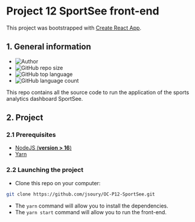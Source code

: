 # Project 12 SportSee front-end

This project was bootstrapped with [Create React App](https://github.com/facebook/create-react-app).

## 1. General information

- ![Author](<https://img.shields.io/badge/Author-Jonathan SOURY-">)
- ![GitHub repo size](https://img.shields.io/github/repo-size/jsoury/OC-P12-SportSee)
- ![GitHub top language](https://img.shields.io/github/languages/top/jsoury/OC-P12-SportSee)
- ![GitHub language count](https://img.shields.io/github/languages/count/jsoury/OC-P12-SportSee)

This repo contains all the source code to run the application of the sports analytics dashboard SportSee.

## 2. Project

### 2.1 Prerequisites

- [NodeJS (**version > 16**)](https://nodejs.org/en/)
- [Yarn](https://yarnpkg.com/)

### 2.2 Launching the project

- Clone this repo on your computer:

```bash
git clone https://github.com/jsoury/OC-P12-SportSee.git
```

- The `yarn` command will allow you to install the dependencies.
- The `yarn start` command will allow you to run the front-end.
